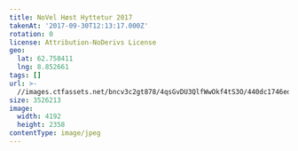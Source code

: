 ```yaml
---
title: NoVel Høst Hyttetur 2017
takenAt: '2017-09-30T12:13:17.000Z'
rotation: 0
license: Attribution-NoDerivs License
geo:
  lat: 62.758411
  lng: 8.852661
tags: []
url: >-
  //images.ctfassets.net/bncv3c2gt878/4qsGvDU3QlfWwOkf4tS3O/440dc1746edec271e5cf98442ff2c4e5/novel-hst-hyttetur-2017_37437046391_o
size: 3526213
image:
  width: 4192
  height: 2358
contentType: image/jpeg
---
```


